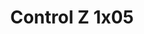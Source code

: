 ---
layout: episodios
title: "Control Z 1x05"
url_serie_padre: 'control-z/temporada-1'
category: 'series'
capitulo: 'yes'
anio: '2019'
prev: 'capitulo-4'
proximo: 'capitulo-6'
sandbox: allow-same-origin allow-forms
idioma: 'Latino'
calidad: 'Full HD'
fuente: 'cueva'
reproductores_otros: ["https://gdriveplayer.me/embed2.php?link=xbOBQ1FdiVt2qxdTlj8lYgPg04xI4e2cqlydQhhtysNc1st2kJGXpD3ZBCg7cDWDGVEruGp8eA2DqG7ulP%252FFg%252BQx1Q6Oxinwr0ZQn6LbJYzVLE0BcozmUiG739XqNg%252BAn6db05Ss95dYskL0dQYMxsiqvgcCnhJL0WoyZgonqzkBdsRtfgXORxHCqAAfOLLRg%252FkwUTWFe06ijtofkzBC8X","Latino","https://gdriveplayer.me/embed2.php?link=N%252BeIqaSJ80rHzBcCprOXMAY33Vvuz4KFiYn8m0ZpautDm%252BWRORilpnwM60ds%252BTNEf%252FJu%252BZCl7g3SLp3oQGchtIf%252Fa3oLiplyXIp3IQnC5%252F4o2k0tjtTEXVM03bzJ5jzIGkzfczenvNZftjfCa%252BzUIFFLRfVdF590ipnuqLxQBtVWi6X9FMZG2G1inHb5qAuqBb1FqLtLnGfxmpqmbJmrt6","Latino","https://player.premiumstream.live/player.php?id=NDg1Ng&sub=","Latino","https://player.premiumstream.live/player.php?id=NDg1Ng&sub=","Latino","https://movcloud.net/embed/cm-flH9DSfTq","Latino","https://supervideo.tv/e/bsbj1wlimxjx","Latino","https://mstream.press/xerbttbtpg4q","Latino"]
reproductores_fembed: ["https://feurl.com/v/8-jy8t880p751np","Latino","https://feurl.com/v/zg8zlbjjd-em01-","Latino"]
reproductor: fembed
clasificacion: '+10'
tags:
- Ciencia-Ficcion
---